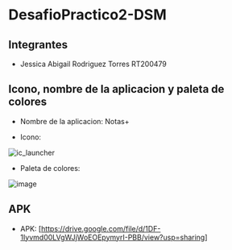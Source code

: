 # DesafioPractico2-DSM

## Integrantes
- Jessica Abigail Rodriguez Torres RT200479

## Icono, nombre de la aplicacion y paleta de colores

- Nombre de la aplicacion: Notas+

- Icono:
  
![ic_launcher](https://github.com/user-attachments/assets/a545a2fd-c776-47f5-99b5-5657ce7c7bdd)

- Paleta de colores:

![image](https://github.com/user-attachments/assets/ae1176fe-2fb5-4c36-b1a3-6601f2ec3db5)

## APK
- APK: [https://drive.google.com/file/d/1DF-1Iyvmd00LVgWJjWoEOEpymyrI-PBB/view?usp=sharing]
